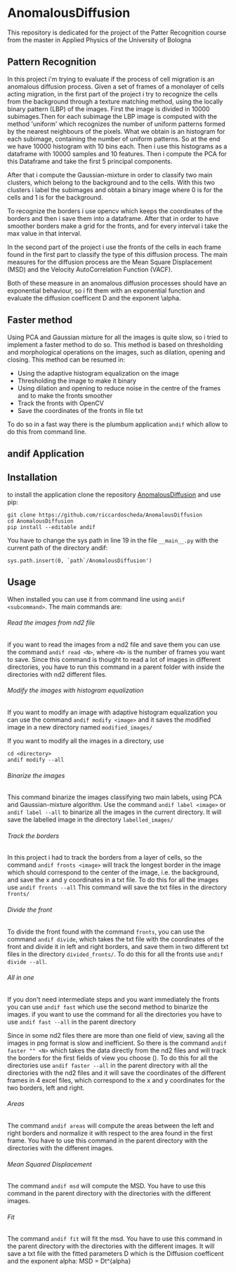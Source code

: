 # AnomalousDiffusion
This repository is dedicated for the project of the Patter Recognition course from the master in Applied Physics of the University of Bologna

## Pattern Recognition
In this project i'm trying to evaluate if the process of cell migration is an anomalous diffusion process.
Given a set of frames of a monolayer of cells acting migration,
in the first part of the project i try to recognize the cells from the background through a texture matching method, using the locally binary pattern (LBP) of the images.
First the image is divided in 10000 subimages.Then for each subimage  the LBP image is computed with the method 'uniform' which recognizes the number of uniform patterns formed by the nearest neighbours of the pixels.
What we obtain is an histogram for each subimage, containing the number of uniform patterns.
So at the end we have 10000 histogram with 10 bins each.
Then i use this histograms as a dataframe with 10000 samples and 10 features.
Then i compute the PCA for this Dataframe and take the first 5 principal components.

After that i compute the Gaussian-mixture in order to classify two main clusters, which belong to the background and to the cells.
With this two clusters i label the subimages and obtain a binary image where 0 is for the cells and 1 is for the background.

To recognize the borders i use opencv which keeps the coordinates of the borders and then i save them into a dataframe.
After that in order to have smoother borders make a grid for the fronts, and for every interval i take the max value in that interval.


In the second part of the project i use the fronts of the cells in each frame found in the first part to classify the type of this
diffusion process.
The main measures for the diffusion process are the Mean Square Displacement (MSD) and the Velocity AutoCorrelation Function (VACF).

Both of these measure in an anomalous diffusion processes should have an exponential behaviour, so i fit them with an exponential function and evaluate the
 diffusion coefficent D and the exponent \alpha.

## Faster method

Using PCA and Gaussian mixture for all the images is quite slow, so i tried to implement a faster method to do so.
This method is based on thresholding and morphological operations on the images, such as dilation, opening and closing.
This method can be resumed in:
- Using the adaptive histogram equalization on the image
- Thresholding the image to make it binary
- Using dilation and opening to reduce noise in the centre of the frames and to make the fronts smoother
- Track the fronts with OpenCV
- Save the coordinates of the fronts in file txt


To do so in a fast way there is the plumbum application `andif` which allow to do this from command line.
## andif Application
## Installation
to install the application clone the repository [AnomalousDiffusion](https://github.com/riccardoscheda/AnomalousDiffusion) and use pip:
```
git clone https://github.com/riccardoscheda/AnomalousDiffusion
cd AnomalousDiffusion
pip install --editable andif
```
You have to change the sys path in line 19 in the file `__main__.py` with the current path of the directory andif:
```
sys.path.insert(0, `path`/AnomalousDiffusion')
```
## Usage
When installed you can use it from command line using `andif  <subcommand>`. The main commands are:

###### Read the images from nd2 file
if you want to read the images from a nd2 file and save them you can use the command `andif read <N>`, where `<N>` is the number of frames you want to save. Since this command is thought to read a lot of images in different directories, you have to run this command in a parent folder with inside the directories with nd2 different files.


###### Modify the images with histogram equalization
If you want to modify an image with adaptive histogram equalization you can use the command `andif modify <image>` and it saves the modified image in a new directory named `modified_images/`

If you want to modify all the images in a directory, use
```
cd <directory>
andif modify --all
```


###### Binarize the images
This command binarize the images classifying two main labels, using PCA and Gaussian-mixture algorithm.
Use the command `andif label <image>` or `andif label --all` to binarize all the images in the current directory. It will save the labelled image in the directory `labelled_images/`



###### Track the borders
In this project i had to track the borders from a layer of cells, so the command `andif fronts <image>` will track the longest border in the image which should correspond to the center of the image, i.e. the background, and save the x and y coordinates in a txt file.
To do this for all the images use `andif fronts --all` This command will save the txt files in the directory `fronts/`


###### Divide the front
To divide the front found with the command `fronts`, you can use the command `andif divide`, which takes the txt file with the coordinates of the front and divide it in left and right borders, and save them in two different txt files in the directory `divided_fronts/`.
To do this for all the fronts use `andif divide --all`.

###### All in one
If you don't need intermediate steps and you want immediately the fronts you can use `andif fast` which use the second method to binarize the images.
if you want to use the command for all the directories you have to use `andif fast --all` in the parent directory

Since in some nd2 files there are more than one field of view, saving all the images in png format is slow and inefficient. So there is the command `andif faster "" <N>` which takes the data directly from the nd2 files and will track the borders for the first fields of view you choose (<N>).
To do this for all the directories use `andif faster --all` in the parent directory with all the directories with the nd2 files and it will save the coordinates of the different frames in 4 excel files, which correspond to the x and y coordinates for the two borders, left and right.

###### Areas
The command `andif areas` will compute the areas between the left and right borders and normalize it with respect to the area found in the first frame. You have to use this command in the parent directory with the directories with the different images.

###### Mean Squared Displacement
The command `andif msd` will compute the MSD. You have to use this command in the parent directory with the directories with the different images.

###### Fit
The command `andif fit` will fit the msd. You have to use this command in the parent directory with the directories with the different images. It will save a txt file with the fitted parameters D which is the Diffusion coefficent and the exponent alpha:
MSD = Dt^{alpha}

